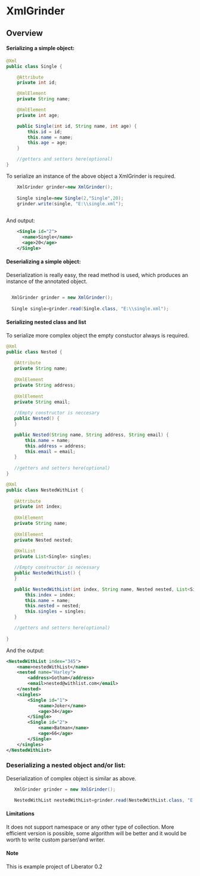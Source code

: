 # XmlGrinder



## Overview

#### Serializing a simple object:

```java
@Xml
public class Single {

    @Attribute
    private int id;

    @XmlElement
    private String name;

    @XmlElement
    private int age;

    public Single(int id, String name, int age) {
        this.id = id;
        this.name = name;
        this.age = age;
    }

    //getters and setters here(optional)
}
```
To serialize an instance of the above object a XmlGrinder is required.

```java
    XmlGrinder grinder=new XmlGrinder();
     
    Single single=new Single(2,"Single",20);
    grinder.write(single, "E:\\single.xml");
    
```
And output:
    
   
```xml
    <Single id="2">
      <name>Single</name>
      <age>20</age>
    </Single>
 ```
 
 #### Deserializing a simple object:
 
 Deserialization is really easy, the read method is used, which produces an instance of the annotated object. 
 
 ```java
 
   XmlGrinder grinder = new XmlGrinder();
        
   Single single=grinder.read(Single.class, "E:\\single.xml");
 ```
 
 #### Serializing nested class and list
 
 To serialize more complex object the empty constuctor always is required.
 
 ```java
 @Xml
public class Nested {
    
    @Attribute
    private String name;
    
    @XmlElement
    private String address;
    
    @XmlElement
    private String email;
    
    //Empty constructor is neccesary
    public Nested() {
    }

    public Nested(String name, String address, String email) {
        this.name = name;
        this.address = address;
        this.email = email;
    }
    
    //getters and setters here(optional)
}

@Xml
public class NestedWithList {
    
    @Attribute
    private int index;
    
    @XmlElement
    private String name;
    
    @XmlElement
    private Nested nested;
    
    @XmlList
    private List<Single> singles;

    //Empty constructor is necessary
    public NestedWithList() {
    }

    public NestedWithList(int index, String name, Nested nested, List<Single> singles) {
        this.index = index;
        this.name = name;
        this.nested = nested;
        this.singles = singles;
    }

    //getters and setters here(optional)
    
}
```
And the output:

```xml
<NestedWithList index="345">
    <name>nestedWithList</name>
    <nested name="Harley">
        <address>Gotham</address>
        <email>nested@withlist.com</email>
    </nested>
    <singles>
        <Single id="1">
            <name>Joker</name>
            <age>34</age>
        </Single>
        <Single id="2">
            <name>Batman</name>
            <age>66</age>
        </Single>
    </singles>
</NestedWithList>

```

### Deserializing a nested object and/or list:

Deserialization of complex object is similar as above.

```java
   XmlGrinder grinder = new XmlGrinder();

   NestedWithList nestedWithList=grinder.read(NestedWithList.class, "E:\\nest.xml");
```
#### Limitations

It does not support namespace or any other type of collection. More efficient version is possible, some algorithm will be better
and it would be worth to write custom parser/and writer.

#### Note
This is example project of Liberator 0.2

